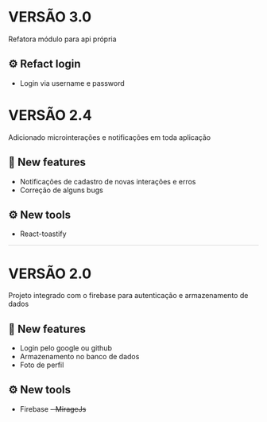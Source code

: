 # VERSÃO 3.0
Refatora módulo para api própria

## ⚙️ Refact login
- Login via username e password

# VERSÃO 2.4
Adicionado microinterações e notificações em toda aplicação

## 🚀 New features
- Notificações de cadastro de novas interações e erros
- Correção de alguns bugs

## ⚙️ New tools
- React-toastify

<div style="border-bottom: 1px solid #D6D6D6"></div>

# VERSÃO 2.0
Projeto integrado com o firebase para autenticação e armazenamento de dados

## 🚀 New features
- Login pelo google ou github
- Armazenamento no banco de dados
- Foto de perfil

## ⚙️ New tools
- Firebase
~~- MirageJs~~